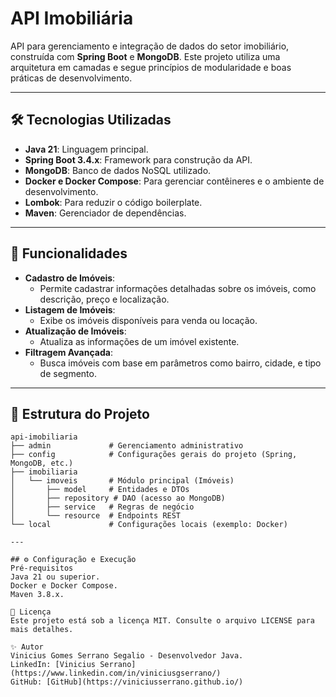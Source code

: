 # API Imobiliária

API para gerenciamento e integração de dados do setor imobiliário, construída com **Spring Boot** e **MongoDB**. Este projeto utiliza uma arquitetura em camadas e segue princípios de modularidade e boas práticas de desenvolvimento.

---

## 🛠️ Tecnologias Utilizadas

- **Java 21**: Linguagem principal.
- **Spring Boot 3.4.x**: Framework para construção da API.
- **MongoDB**: Banco de dados NoSQL utilizado.
- **Docker e Docker Compose**: Para gerenciar contêineres e o ambiente de desenvolvimento.
- **Lombok**: Para reduzir o código boilerplate.
- **Maven**: Gerenciador de dependências.

---

## 🚀 Funcionalidades

- **Cadastro de Imóveis**:
  - Permite cadastrar informações detalhadas sobre os imóveis, como descrição, preço e localização.
- **Listagem de Imóveis**:
  - Exibe os imóveis disponíveis para venda ou locação.
- **Atualização de Imóveis**:
  - Atualiza as informações de um imóvel existente.
- **Filtragem Avançada**:
  - Busca imóveis com base em parâmetros como bairro, cidade, e tipo de segmento.

---

## 📂 Estrutura do Projeto

```plaintext
api-imobiliaria
├── admin             # Gerenciamento administrativo
├── config            # Configurações gerais do projeto (Spring, MongoDB, etc.)
├── imobiliaria
│   └── imoveis       # Módulo principal (Imóveis)
│       ├── model     # Entidades e DTOs
│       ├── repository # DAO (acesso ao MongoDB)
│       ├── service   # Regras de negócio
│       └── resource  # Endpoints REST
└── local             # Configurações locais (exemplo: Docker)

---

## ⚙️ Configuração e Execução
Pré-requisitos
Java 21 ou superior.
Docker e Docker Compose.
Maven 3.8.x.

📜 Licença
Este projeto está sob a licença MIT. Consulte o arquivo LICENSE para mais detalhes.

✨ Autor
Vinicius Gomes Serrano Segalio - Desenvolvedor Java.
LinkedIn: [Vinicius Serrano](https://www.linkedin.com/in/viniciusgserrano/)
GitHub: [GitHub](https://viniciusserrano.github.io/)
